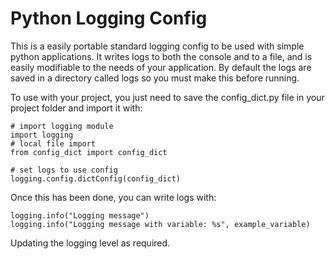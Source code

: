 # Python Logging Config

This is a easily portable standard logging config to be used with simple python applications. It writes logs to both the console and to a file, and is easily modifiable to the needs of your application. By default the logs are saved in a directory called logs so you must make this before running.

To use with your project, you just need to save the config_dict.py file in your project folder and import it with:

```
# import logging module
import logging
# local file import
from config_dict import config_dict

# set logs to use config
logging.config.dictConfig(config_dict)
```

Once this has been done, you can write logs with:

```
logging.info("Logging message")
logging.info("Logging message with variable: %s", example_variable)
```

Updating the logging level as required.
